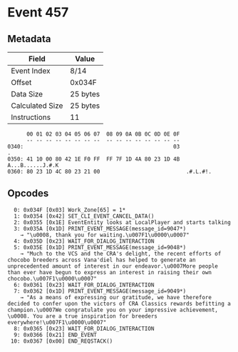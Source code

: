 # Event 457

## Metadata

| Field           | Value    |
|-----------------|----------|
| Event Index     | 8/14     |
| Offset          | 0x034F   |
| Data Size       | 25 bytes |
| Calculated Size | 25 bytes |
| Instructions    | 11       |

```
      00 01 02 03 04 05 06 07  08 09 0A 0B 0C 0D 0E 0F
      -- -- -- -- -- -- -- --  -- -- -- -- -- -- -- --
0340:                                               03                 .
0350: 41 10 00 80 42 1E F0 FF  FF 7F 1D 4A 80 23 1D 4B  A...B......J.#.K
0360: 80 23 1D 4C 80 23 21 00                           .#.L.#!.        
```

## Opcodes

```
  0: 0x034F [0x03] Work_Zone[65] = 1*
  1: 0x0354 [0x42] SET_CLI_EVENT_CANCEL_DATA()
  2: 0x0355 [0x1E] EventEntity looks at LocalPlayer and starts talking
  3: 0x035A [0x1D] PRINT_EVENT_MESSAGE(message_id=9047*)
    → "\u0008, thank you for waiting.\u007F1\u0000\u0007"
  4: 0x035D [0x23] WAIT_FOR_DIALOG_INTERACTION
  5: 0x035E [0x1D] PRINT_EVENT_MESSAGE(message_id=9048*)
    → "Much to the VCS and the CRA's delight, the recent efforts of chocobo breeders across Vana'diel has helped to generate an unprecedented amount of interest in our endeavor.\u0007More people than ever have begun to express an interest in raising their own chocobo.\u007F1\u0000\u0007"
  6: 0x0361 [0x23] WAIT_FOR_DIALOG_INTERACTION
  7: 0x0362 [0x1D] PRINT_EVENT_MESSAGE(message_id=9049*)
    → "As a means of expressing our gratitude, we have therefore decided to confer upon the victors of CRA Classics rewards befitting a champion.\u0007We congratulate you on your impressive achievement, \u0008. You are a true inspiration for breeders everywhere!\u007F1\u0000\u0007"
  8: 0x0365 [0x23] WAIT_FOR_DIALOG_INTERACTION
  9: 0x0366 [0x21] END_EVENT
 10: 0x0367 [0x00] END_REQSTACK()
```
